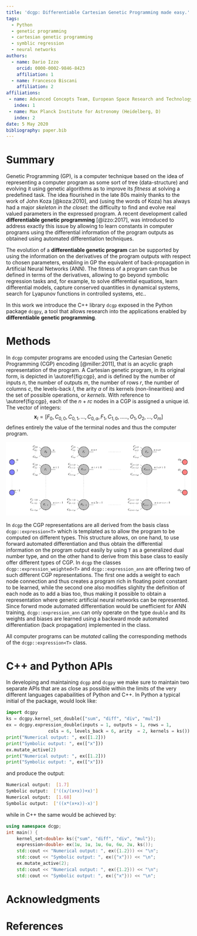```yaml
---
title: 'dcgp: Differentiable Cartesian Genetic Programming made easy.'
tags:
  - Python
  - genetic programming
  - cartesian genetic programming
  - symblic regression
  - neural networks
authors:
  - name: Dario Izzo
    orcid: 0000-0002-9846-8423
    affiliation: 1
  - name: Francesco Biscani
    affiliation: 2
affiliations:
 - name: Advanced Concepts Team, European Space Research and Technology Center (Noordwijk, NL)
   index: 1
 - name: Max Planck Institute for Astronomy (Heidelberg, D)
   index: 2
date: 5 May 2020
bibliography: paper.bib
---
```


# Summary

Genetic Programming (GP), is a computer technique based on the idea of representing a computer program as some sort of tree (data-structure) and evolving it using genetic algorithms as to improve its *fitness* at solving a predefined task. The idea flourished in the late 80s mainly thanks to the work of John Koza [@koza:2010], and (using the words of Koza) has always had a major *skeleton in the closet*: the difficulty to find and evolve real valued parameters in the expressed program. A recent development called **differentiable
genetic programming** [@izzo:2017], was introduced to address exactly this issue by allowing to learn constants in computer programs using the
differential information of the program outputs as obtained using automated differentiation techniques. 

The evolution of a **differentiable genetic program** can be supported by using the information on the derivatives of the program outputs with respect to chosen parameters, enabling in GP the equivalent of back-propagation in Artificial Neural Networks (ANN). The fitness of a program can thus be defined in terms of the derivatives, allowing to go beyond symbolic regression tasks and, for example, to solve differential equations, learn differential models, capture conserved quantities in dynamical systems, search for Lyapunov functions in controlled systems, etc..

In this work we introduce the C++ library `dcgp` exposed in the Python package `dcgpy`, a tool that allows research into the applications enabled by **differentiable genetic programming**.

# Methods 

In `dcgp` computer programs are encoded using the Cartesian Genetic Programming (CGP) encoding [@miller:2011], that is an acyclic graph
representation of the program. A Cartesian genetic program, in its original form, is depicted in \autoref{fig:cgp}, and is defined by the number of inputs $n$, the number of outputs $m$, the number of rows $r$, the number of columns $c$, the levels-back $l$, the arity $a$ of its kernels (non-linearities) and the set of possible operations, or *kernels*. With reference to \autoref{fig:cgp}, each of the $n + rc$ nodes in a CGP is assigned a unique id. The vector of integers:
$$
\mathbf x_I = [F_0, C_{0,0}, C_{0,1}, ...,  C_{0, a}, F_1, C_{1,0}, ....., O_1, O_2, ..., O_m]
$$
defines entirely the value of the terminal nodes and thus the computer program.

![A classical CGP.\label{fig:cgp}](cgp.png)

In `dcgp` the CGP representations are all derived from the basis class ```dcgp::expression<T>``` which is templated as to allow the 
program to be computed on different types. This structure allows, on one hand, to use forward automated differentiation and thus obtain the differential information on the program output easily by using `T` as a generalized dual number type, and on the other hand to derive from this base class to easily offer different types of CGP. In `dcgp` the classes ```dcgp::expression_weighted<T>``` and ```dcgp::expression_ann``` are offering two of such different CGP representations. The first one adds a weight to each node connection and thus creates a program rich in floating point constant to be learned, while the second one also modifies slighlty the definition of each node as to add a bias too, thus making it possible to obtain a representation where generic artificial neural networks can be represented. Since forwrd mode automated differentiation would be unefficient for ANN training, ```dcgp::expression_ann``` can only operate on the type ```double``` and its weights and biases are learned using a backward mode automated differentiation (back propagation) implemented in the class.

All computer programs can be *mutated* calling the corresponding methods of the ```dcgp::expression<T>``` class.

# C++ and Python APIs

In developing and maintaining `dcgp` and `dcgpy` we make sure to maintain two separate APIs that are as close as possible
within the limits of the very different languages capabailities of Python and C++.
In Python a typical initial of the package, would look like:
```python
import dcgpy
ks = dcgpy.kernel_set_double(["sum", "diff", "div", "mul"])
ex = dcgpy.expression_double(inputs = 1, outputs = 1, rows = 1, 
                cols = 6, levels_back = 6, arity  = 2, kernels = ks())
print("Numerical output: ", ex([1.2]))
print("Symbolic output: ", ex(["x"]))
ex.mutate_active(2)
print("Numerical output: ", ex([1.2]))
print("Symbolic output: ", ex(["x"]))
```
and produce the output:

```bash
Numerical output:  [1.7]
Symbolic output:  ['((x/(x+x))+x)']
Numerical output:  [1.68]
Symbolic output:  ['((x*(x+x))-x)']


```
while in C++ the same would be achieved by: 
```c++
using namespace dcgp;
int main() {
    kernel_set<double> ks({"sum", "diff", "div", "mul"});
    expression<double> ex(1u, 1u, 1u, 6u, 6u, 2u, ks());
    std::cout << "Numerical output: ", ex({1.2})) << "\n";
    std::cout << "Symbolic output: ", ex({"x"})) << "\n";
    ex.mutate_active(2);
    std::cout << "Numerical output: ", ex({1.2})) << "\n";
    std::cout << "Symbolic output: ", ex({"x"})) << "\n";
```


# Acknowledgments

# References